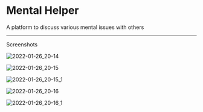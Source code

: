 # Mental Helper
A platform to discuss various mental issues with others

---

Screenshots

![2022-01-26_20-14](https://user-images.githubusercontent.com/37136490/151179456-23fc8b7e-9417-49e9-86a4-85ce75957d8d.png)

![2022-01-26_20-15](https://user-images.githubusercontent.com/37136490/151179466-48001a11-8702-4242-b347-eb3ebbc28515.png)

![2022-01-26_20-15_1](https://user-images.githubusercontent.com/37136490/151179497-3a12e325-c1f6-4714-a908-bb0bd313b2ad.png)

![2022-01-26_20-16](https://user-images.githubusercontent.com/37136490/151179527-fcabe08c-63f5-47a1-8d95-595ed910146a.png)


![2022-01-26_20-16_1](https://user-images.githubusercontent.com/37136490/151179536-e8a6d5c7-01e1-4813-81ed-b3f10117188a.png)
